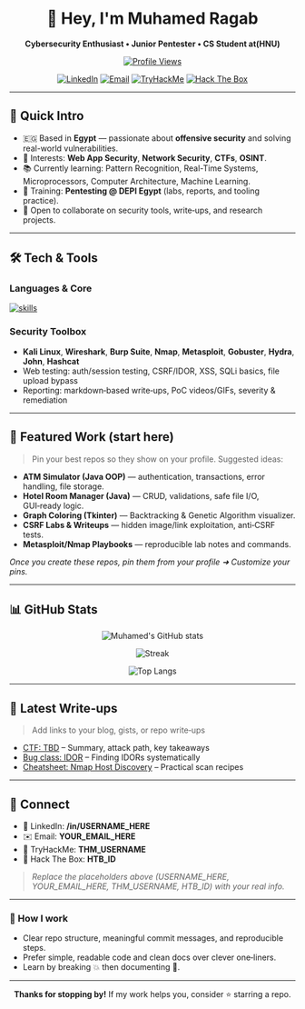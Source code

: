<!--
README.md for GitHub profile: github.com/MuhamedRagabbb
Copy this content into a repo named exactly `MuhamedRagabbb` to make it your profile README.
-->

<div align="center">

# 👋 Hey, I'm **Muhamed Ragab**

**Cybersecurity Enthusiast • Junior Pentester • CS Student at(HNU)**

[![Profile Views](https://komarev.com/ghpvc/?username=MuhamedRagabbb\&style=for-the-badge)](https://github.com/MuhamedRagabbb)

[![LinkedIn](https://img.shields.io/badge/LinkedIn-0A66C2?logo=linkedin\&logoColor=white\&style=for-the-badge)](www.linkedin.com/in/muhamedragab)
[![Email](https://img.shields.io/badge/Email-Contact-EA4335?logo=gmail\&logoColor=white\&style=for-the-badge)](muhammed.ragab.rashad@gmail.com)
[![TryHackMe](https://img.shields.io/badge/TryHackMe-Profile-212C42?logo=tryhackme\&logoColor=white\&style=for-the-badge)](https://tryhackme.com/p/M7mdrgb)
[![Hack The Box](https://img.shields.io/badge/Hack%20The%20Box-Profile-111927?logo=hackthebox\&logoColor=7FFF00\&style=for-the-badge)](https://app.hackthebox.com/profile/HTB_ID)

</div>

---

## 🧭 Quick Intro

* 🇪🇬 Based in **Egypt** — passionate about **offensive security** and solving real-world vulnerabilities.
* 🎯 Interests: **Web App Security**, **Network Security**, **CTFs**, **OSINT**.
* 📚 Currently learning: Pattern Recognition, Real-Time Systems, Microprocessors, Computer Architecture, Machine Learning.
* 🧪 Training: **Pentesting @ DEPI Egypt** (labs, reports, and tooling practice).
* 🤝 Open to collaborate on security tools, write‑ups, and research projects.

---

## 🛠️ Tech & Tools

### Languages & Core

<p>
  <a href="https://skillicons.dev">
    <img src="https://skillicons.dev/icons?i=python,cpp,java,js,html,css,bash,git,github,linux,vscode&perline=11" alt="skills" />
  </a>
</p>

### Security Toolbox

* **Kali Linux**, **Wireshark**, **Burp Suite**, **Nmap**, **Metasploit**, **Gobuster**, **Hydra**, **John**, **Hashcat**
* Web testing: auth/session testing, CSRF/IDOR, XSS, SQLi basics, file upload bypass
* Reporting: markdown‑based write‑ups, PoC videos/GIFs, severity & remediation

---

## 📌 Featured Work (start here)

> Pin your best repos so they show on your profile. Suggested ideas:

* **ATM Simulator (Java OOP)** — authentication, transactions, error handling, file storage.
* **Hotel Room Manager (Java)** — CRUD, validations, safe file I/O, GUI‑ready logic.
* **Graph Coloring (Tkinter)** — Backtracking & Genetic Algorithm visualizer.
* **CSRF Labs & Writeups** — hidden image/link exploitation, anti‑CSRF tests.
* **Metasploit/Nmap Playbooks** — reproducible lab notes and commands.

*Once you create these repos, pin them from your profile ➜ Customize your pins.*

---

## 📊 GitHub Stats

<div align="center">

![Muhamed's GitHub stats](https://github-readme-stats.vercel.app/api?username=MuhamedRagabbb\&show_icons=true\&hide_title=true\&include_all_commits=true\&rank_icon=github\&theme=transparent)

![Streak](https://streak-stats.demolab.com?user=MuhamedRagabbb\&theme=transparent\&hide_border=false)

![Top Langs](https://github-readme-stats.vercel.app/api/top-langs/?username=MuhamedRagabbb\&layout=compact\&langs_count=8\&hide=css,html\&theme=transparent)

</div>

---

## 📝 Latest Write‑ups

> Add links to your blog, gists, or repo write‑ups

* [CTF: TBD](/) – Summary, attack path, key takeaways
* [Bug class: IDOR](/) – Finding IDORs systematically
* [Cheatsheet: Nmap Host Discovery](/) – Practical scan recipes

---

## 🤝 Connect

* 💼 LinkedIn: **/in/USERNAME\_HERE**
* ✉️ Email: **YOUR\_EMAIL\_HERE**
* 🧪 TryHackMe: **THM\_USERNAME**
* 🔰 Hack The Box: **HTB\_ID**

> *Replace the placeholders above (USERNAME\_HERE, YOUR\_EMAIL\_HERE, THM\_USERNAME, HTB\_ID) with your real info.*

---

### 🌱 How I work

* Clear repo structure, meaningful commit messages, and reproducible steps.
* Prefer simple, readable code and clean docs over clever one‑liners.
* Learn by breaking 💥 then documenting 📝.

---

<div align="center">

**Thanks for stopping by!** If my work helps you, consider ⭐️ starring a repo.

</div>

